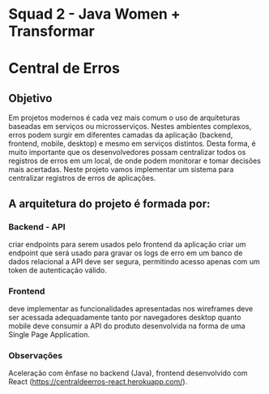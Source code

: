 # Squad 2 - Java Women + Transformar
# Central de Erros

## Objetivo
Em projetos modernos é cada vez mais comum o uso de arquiteturas baseadas em serviços ou microsserviços. Nestes ambientes complexos, erros podem surgir em diferentes camadas da aplicação (backend, frontend, mobile, desktop) e mesmo em serviços distintos. Desta forma, é muito importante que os desenvolvedores possam centralizar todos os registros de erros em um local, de onde podem monitorar e tomar decisões mais acertadas. Neste projeto vamos implementar um sistema para centralizar registros de erros de aplicações.

## A arquitetura do projeto é formada por:

### Backend - API
criar endpoints para serem usados pelo frontend da aplicação
criar um endpoint que será usado para gravar os logs de erro em um banco de dados relacional
a API deve ser segura, permitindo acesso apenas com um token de autenticação válido.

### Frontend
deve implementar as funcionalidades apresentadas nos wireframes
deve ser acessada adequadamente tanto por navegadores desktop quanto mobile
deve consumir a API do produto
desenvolvida na forma de uma Single Page Application.

### Observações
Aceleração com ênfase no backend (Java), frontend desenvolvido com React (https://centraldeerros-react.herokuapp.com/).


